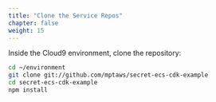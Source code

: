 ```yaml
---
title: "Clone the Service Repos"
chapter: false
weight: 15
---
```


Inside the Cloud9 environment, clone the repository:

```bash
cd ~/environment
git clone git://github.com/mptaws/secret-ecs-cdk-example
cd secret-ecs-cdk-example
npm install
```
